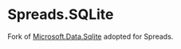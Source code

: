Spreads.SQLite
=====================

Fork of [Microsoft.Data.Sqlite](https://github.com/aspnet/Microsoft.Data.Sqlite) adopted for Spreads.